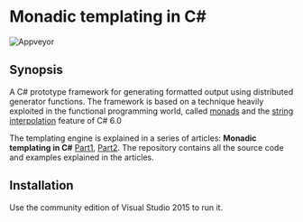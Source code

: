 Monadic templating in C#
==================================

![Appveyor](https://ci.appveyor.com/api/projects/status/github/domoszlai/Monadictemplate?branch=master&svg=true)

## Synopsis

A C# prototype framework for generating formatted output using distributed generator functions. The framework is based on a technique heavily exploited in the functional programming world, called [monads](https://wiki.haskell.org/Monad)
and the [string interpolation](https://msdn.microsoft.com/en-us/library/dn961160.aspx) feature of C# 6.0

The templating engine is explained in a series of articles: **Monadic templating in C#** [Part1](http://dlacko.org/blog/2015/11/16/monadic-templating-in-csharp-part-1/), [Part2](http://dlacko.org/blog/2015/11/16/monadic-templating-in-csharp-part-2/).
The repository contains all the source code and examples explained in the articles.

## Installation

Use the community edition of Visual Studio 2015 to run it.
